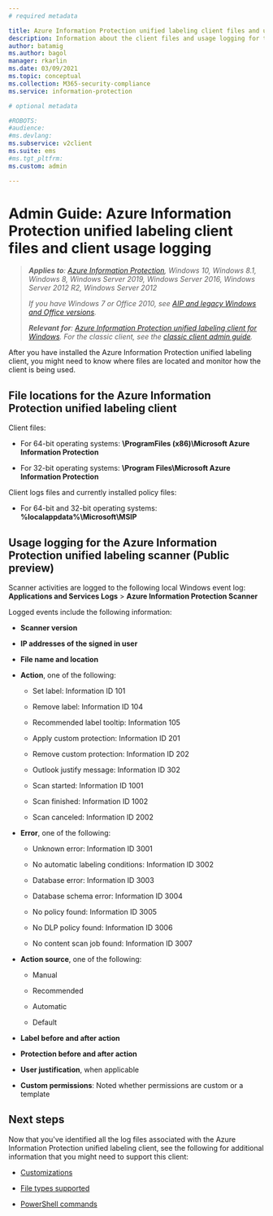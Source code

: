 ```yaml
---
# required metadata

title: Azure Information Protection unified labeling client files and usage logging
description: Information about the client files and usage logging for the Azure Information Protection unified labeling client for Windows.
author: batamig
ms.author: bagol
manager: rkarlin
ms.date: 03/09/2021
ms.topic: conceptual
ms.collection: M365-security-compliance
ms.service: information-protection

# optional metadata

#ROBOTS:
#audience:
#ms.devlang:
ms.subservice: v2client
ms.suite: ems
#ms.tgt_pltfrm:
ms.custom: admin

---
```



# Admin Guide: Azure Information Protection unified labeling client files and client usage logging

>***Applies to**: [Azure Information Protection](https://azure.microsoft.com/pricing/details/information-protection), Windows 10, Windows 8.1, Windows 8, Windows Server 2019, Windows Server 2016, Windows Server 2012 R2, Windows Server 2012*
>
>*If you have Windows 7 or Office 2010, see [AIP and legacy Windows and Office versions](../known-issues.md#aip-and-legacy-windows-and-office-versions).*
>
>***Relevant for**: [Azure Information Protection unified labeling client for Windows](../faqs.md#whats-the-difference-between-the-azure-information-protection-classic-and-unified-labeling-clients). For the classic client, see the [classic client admin guide](client-admin-guide-files-and-logging.md).*

After you have installed the Azure Information Protection unified labeling client, you might need to know where files are located and monitor how the client is being used.

## File locations for the Azure Information Protection unified labeling client

Client files:    

- For 64-bit operating systems: **\ProgramFiles (x86)\Microsoft Azure Information Protection**

- For 32-bit operating systems: **\Program Files\Microsoft Azure Information Protection**

Client logs files and currently installed policy files:

- For 64-bit and 32-bit operating systems: **%localappdata%\Microsoft\MSIP**


## Usage logging for the Azure Information Protection unified labeling scanner (Public preview)

Scanner activities are logged to the following local Windows event log: **Applications and Services Logs** > **Azure Information Protection Scanner** 

Logged events include the following information:

- **Scanner version**

- **IP addresses of the signed in user**

- **File name and location**

- **Action**, one of the following:

    - Set label: Information ID 101​

    - Remove label: Information ID 104​

    - Recommended label tooltip: Information 105​

    - Apply custom protection: Information ID 201​

    - Remove custom protection: Information ID 202​

    - Outlook justify message: Information ID 302

    - Scan started: Information ID 1001

    - Scan finished: Information ID 1002

    - Scan canceled: Information ID 2002

- **Error**, one of the following:

    - Unknown error: Information ID 3001

    - No automatic labeling conditions: Information ID 3002

    - Database error: Information ID 3003

    - Database schema error: Information ID 3004

    - No policy found: Information ID 3005

    - No DLP policy found: Information ID 3006

    - No content scan job found: Information ID 3007

- **Action source**, one of the following:

    - Manual ​

    - Recommended​

    - Automatic  ​

    - Default

- **Label before and after action** ​

- **Protection before and after action​**

- **User justification**, when applicable

- **Custom permissions**: Noted whether permissions are custom or a template

## Next steps
Now that you've identified all the log files associated with the Azure Information Protection unified labeling client, see the following for additional information that you might need to support this client:

- [Customizations](clientv2-admin-guide-customizations.md)

- [File types supported](clientv2-admin-guide-file-types.md)

- [PowerShell commands](clientv2-admin-guide-powershell.md)

